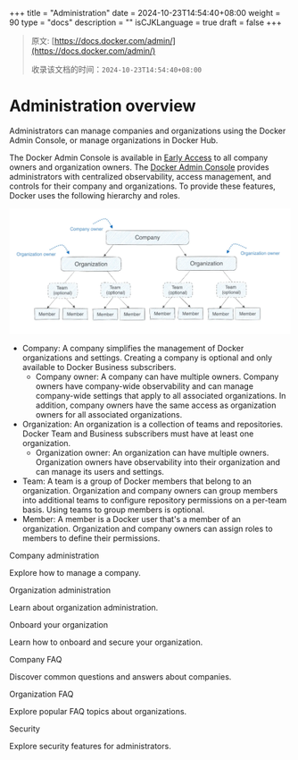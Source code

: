 +++
title = "Administration"
date = 2024-10-23T14:54:40+08:00
weight = 90
type = "docs"
description = ""
isCJKLanguage = true
draft = false
+++

> 原文: [https://docs.docker.com/admin/](https://docs.docker.com/admin/)
>
> 收录该文档的时间：`2024-10-23T14:54:40+08:00`

# Administration overview

Administrators can manage companies and organizations using the Docker Admin Console, or manage organizations in Docker Hub.

The Docker Admin Console is available in [Early Access](https://docs.docker.com/release-lifecycle/#early-access-ea) to all company owners and organization owners. The [Docker Admin Console](https://admin.docker.com/) provides administrators with centralized observability, access management, and controls for their company and organizations. To provide these features, Docker uses the following hierarchy and roles.

![Docker hierarchy](_index_img/docker-admin-structure.webp)

- Company: A company simplifies the management of Docker organizations and settings. Creating a company is optional and only available to Docker Business subscribers.
  - Company owner: A company can have multiple owners. Company owners have company-wide observability and can manage company-wide settings that apply to all associated organizations. In addition, company owners have the same access as organization owners for all associated organizations.
- Organization: An organization is a collection of teams and repositories. Docker Team and Business subscribers must have at least one organization.
  - Organization owner: An organization can have multiple owners. Organization owners have observability into their organization and can manage its users and settings.
- Team: A team is a group of Docker members that belong to an organization. Organization and company owners can group members into additional teams to configure repository permissions on a per-team basis. Using teams to group members is optional.
- Member: A member is a Docker user that's a member of an organization. Organization and company owners can assign roles to members to define their permissions.



Company administration

Explore how to manage a company.



Organization administration

Learn about organization administration.



Onboard your organization

Learn how to onboard and secure your organization.



Company FAQ

Discover common questions and answers about companies.



Organization FAQ

Explore popular FAQ topics about organizations.



Security

Explore security features for administrators.
